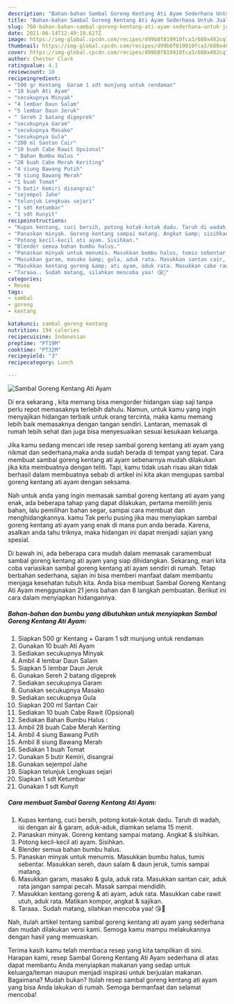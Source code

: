 ```yaml
---
description: "Bahan-bahan Sambal Goreng Kentang Ati Ayam Sederhana Untuk Jualan"
title: "Bahan-bahan Sambal Goreng Kentang Ati Ayam Sederhana Untuk Jualan"
slug: 760-bahan-bahan-sambal-goreng-kentang-ati-ayam-sederhana-untuk-jualan
date: 2021-06-14T12:49:19.627Z
image: https://img-global.cpcdn.com/recipes/d99b0f819910fca3/680x482cq70/sambal-goreng-kentang-ati-ayam-foto-resep-utama.jpg
thumbnail: https://img-global.cpcdn.com/recipes/d99b0f819910fca3/680x482cq70/sambal-goreng-kentang-ati-ayam-foto-resep-utama.jpg
cover: https://img-global.cpcdn.com/recipes/d99b0f819910fca3/680x482cq70/sambal-goreng-kentang-ati-ayam-foto-resep-utama.jpg
author: Chester Clark
ratingvalue: 4.1
reviewcount: 10
recipeingredient:
- "500 gr Kentang  Garam 1 sdt munjung untuk rendaman"
- "10 buah Ati Ayam"
- "secukupnya Minyak"
- "4 lembar Daun Salam"
- "5 lembar Daun Jeruk"
- " Sereh 2 batang digeprek"
- "secukupnya Garam"
- "secukupnya Masako"
- "secukupnya Gula"
- "200 ml Santan Cair"
- "10 buah Cabe Rawit Opsional"
- " Bahan Bumbu Halus "
- "28 buah Cabe Merah Keriting"
- "4 siung Bawang Putih"
- "8 siung Bawang Merah"
- "1 buah Tomat"
- "5 butir Kemiri disangrai"
- "sejempol Jahe"
- "telunjuk Lengkuas sejari"
- "1 sdt Ketumbar"
- "1 sdt Kunyit"
recipeinstructions:
- "Kupas kentang, cuci bersih, potong kotak-kotak dadu. Taruh di wadah, isi dengan air &amp; garam, aduk-aduk, diamkan selama 15 menit."
- "Panaskan minyak. Goreng kentang sampai matang. Angkat &amp; sisihkan."
- "Potong kecil-kecil ati ayam. Sisihkan."
- "Blender semua bahan bumbu halus."
- "Panaskan minyak untuk menumis. Masukkan bumbu halus, tumis sebentar. Masukkan sereh, daun salam &amp; daun jeruk, tumis sampai matang."
- "Masukkan garam, masako &amp; gula, aduk rata. Masukkan santan cair, aduk rata jangan sampai pecah. Masak sampai mendidih."
- "Masukkan kentang goreng &amp; ati ayam, aduk rata. Masukkan cabe rawit utuh, aduk rata. Matikan kompor, angkat &amp; sajikan."
- "Taraaa.. Sudah matang, silahkan mencoba yaa! 😘👏"
categories:
- Resep
tags:
- sambal
- goreng
- kentang

katakunci: sambal goreng kentang 
nutrition: 194 calories
recipecuisine: Indonesian
preptime: "PT19M"
cooktime: "PT32M"
recipeyield: "3"
recipecategory: Lunch

---
```



![Sambal Goreng Kentang Ati Ayam](https://img-global.cpcdn.com/recipes/d99b0f819910fca3/680x482cq70/sambal-goreng-kentang-ati-ayam-foto-resep-utama.jpg)

Di era  sekarang , kita memang bisa mengorder hidangan siap saji tanpa perlu repot memasaknya terlebih dahulu. Namun, untuk kamu yang ingin menyajikan hidangan terbaik untuk orang tercinta, maka kamu memang lebih baik memasaknya dengan tangan sendiri. Lantaran, memasak di rumah lebih sehat dan juga bisa menyesuaikan sesuai kesukaan keluarga.

Jika kamu sedang mencari ide resep sambal goreng kentang ati ayam yang nikmat dan sederhana,maka anda sudah berada di tempat yang tepat. Cara membuat sambal goreng kentang ati ayam  sebenarnya mudah dilakukan jika kita membuatnya dengan teliti. Tapi, kamu tidak usah risau akan tidak berhasil dalam membuatnya 
sebab di artikel ini kita akan mengupas sambal goreng kentang ati ayam dengan seksama.  



Nah untuk anda yang ingin memasak sambal goreng kentang ati ayam yang enak, ada beberapa tahap yang dapat dilakukan, pertama memilih jenis bahan, lalu pemilihan bahan segar, sampai cara membuat dan menghidangkannya. kamu Tak perlu pusing jika mau menyiapkan sambal goreng kentang ati ayam yang enak di mana pun anda berada. Karena, asalkan anda  tahu triknya, maka hidangan ini dapat menjadi sajian yang spesial.

Di bawah ini, ada beberapa cara mudah dalam memasak caramembuat sambal goreng kentang ati ayam yang siap dihidangkan. Sekarang, mari kita coba variasikan sambal goreng kentang ati ayam sendiri di rumah. Tetap berbahan sederhana, sajian ini bisa memberi manfaat dalam membantu menjaga kesehatan tubuh kita. Anda bisa membuat Sambal Goreng Kentang Ati Ayam menggunakan 21 jenis bahan dan 8 langkah pembuatan. Berikut ini cara dalam menyiapkan hidangannya.

<!--inarticleads1-->

##### Bahan-bahan dan bumbu yang dibutuhkan untuk menyiapkan Sambal Goreng Kentang Ati Ayam:

1. Siapkan 500 gr Kentang + Garam 1 sdt munjung untuk rendaman
1. Gunakan 10 buah Ati Ayam
1. Sediakan secukupnya Minyak
1. Ambil 4 lembar Daun Salam
1. Siapkan 5 lembar Daun Jeruk
1. Gunakan  Sereh 2 batang digeprek
1. Sediakan secukupnya Garam
1. Gunakan secukupnya Masako
1. Sediakan secukupnya Gula
1. Siapkan 200 ml Santan Cair
1. Sediakan 10 buah Cabe Rawit (Opsional)
1. Sediakan  Bahan Bumbu Halus :
1. Ambil 28 buah Cabe Merah Keriting
1. Ambil 4 siung Bawang Putih
1. Ambil 8 siung Bawang Merah
1. Sediakan 1 buah Tomat
1. Gunakan 5 butir Kemiri, disangrai
1. Gunakan sejempol Jahe
1. Siapkan telunjuk Lengkuas sejari
1. Siapkan 1 sdt Ketumbar
1. Gunakan 1 sdt Kunyit




<!--inarticleads2-->

##### Cara membuat Sambal Goreng Kentang Ati Ayam:

1. Kupas kentang, cuci bersih, potong kotak-kotak dadu. Taruh di wadah, isi dengan air &amp; garam, aduk-aduk, diamkan selama 15 menit.
1. Panaskan minyak. Goreng kentang sampai matang. Angkat &amp; sisihkan.
1. Potong kecil-kecil ati ayam. Sisihkan.
1. Blender semua bahan bumbu halus.
1. Panaskan minyak untuk menumis. Masukkan bumbu halus, tumis sebentar. Masukkan sereh, daun salam &amp; daun jeruk, tumis sampai matang.
1. Masukkan garam, masako &amp; gula, aduk rata. Masukkan santan cair, aduk rata jangan sampai pecah. Masak sampai mendidih.
1. Masukkan kentang goreng &amp; ati ayam, aduk rata. Masukkan cabe rawit utuh, aduk rata. Matikan kompor, angkat &amp; sajikan.
1. Taraaa.. Sudah matang, silahkan mencoba yaa! 😘👏




Nah, itulah artikel tentang  sambal goreng kentang ati ayam  yang sederhana dan mudah dilakukan versi kami. Semoga kamu mampu melakukannya dengan hasil yang memuaskan. 

Terima kasih kamu telah membaca resep yang kita tampilkan di sini. Harapan kami, resep  Sambal Goreng Kentang Ati Ayam sederhana di atas dapat membantu Anda menyiapkan makanan yang sedap untuk keluarga/teman maupun menjadi inspirasi untuk berjualan makanan. Bagaimana? Mudah bukan? Itulah resep sambal goreng kentang ati ayam yang bisa Anda lakukan di rumah. Semoga bermanfaat dan selamat mencoba!

